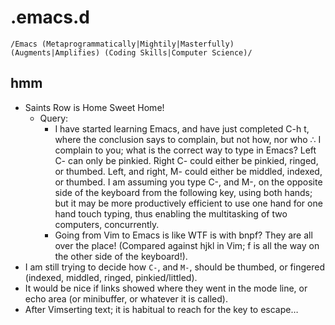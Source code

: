 # .emacs.d
`/Emacs (Metaprogrammatically|Mightily|Masterfully) (Augments|Amplifies) (Coding Skills|Computer Science)/`



## hmm
* Saints Row is Home Sweet Home!
	* Query:
		* I have started learning Emacs, and have just completed C-h t, where the conclusion says to complain, but not how, nor who ∴ I complain to you; what is the correct way to type in Emacs? Left C- can only be pinkied. Right C- could either be pinkied, ringed, or thumbed. Left, and right, M- could either be middled, indexed, or thumbed. I am assuming you type C-, and M-, on the opposite side of the keyboard from the following key, using both hands; but it may be more productively efficient to use one hand for one hand touch typing, thus enabling the multitasking of two computers, concurrently.
		* Going from Vim to Emacs is like WTF is with bnpf? They are all over the place! (Compared against hjkl in Vim; f is all the way on the other side of the keyboard!).
* I am still trying to decide how <code>C-</code>, and <code>M-</code>, should be thumbed, or fingered (indexed, middled, ringed, pinkied/littled).
* It would be nice if links showed where they went in the mode line, or echo area (or minibuffer, or whatever it is called).
* After Vimserting text; it is habitual to reach for the key to escape…
